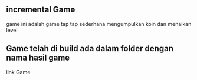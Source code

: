 ## incremental Game
game ini adalah game tap tap sederhana mengumpulkan koin dan menaikan level
## Game telah di build ada dalam folder dengan nama hasil game
link Game 
